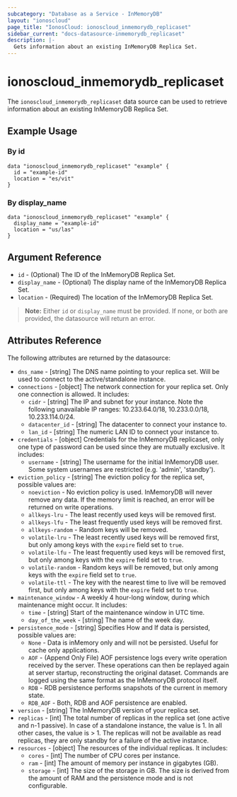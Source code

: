 ```yaml
---
subcategory: "Database as a Service - InMemoryDB"
layout: "ionoscloud"
page_title: "IonosCloud: ionoscloud_inmemorydb_replicaset"
sidebar_current: "docs-datasource-inmemorydb_replicaset"
description: |-
  Gets information about an existing InMemoryDB Replica Set.
---
```


# ionoscloud_inmemorydb_replicaset

The `ionoscloud_inmemorydb_replicaset` data source can be used to retrieve information about an existing InMemoryDB Replica Set.

## Example Usage

### By id
```hcl
data "ionoscloud_inmemorydb_replicaset" "example" {
  id = "example-id"
  location = "es/vit"
}
```

### By display_name
```hcl
data "ionoscloud_inmemorydb_replicaset" "example" {
  display_name = "example-id"
  location = "us/las"
}
```

## Argument Reference

* `id` - (Optional) The ID of the InMemoryDB Replica Set.
* `display_name` - (Optional) The display name of the InMemoryDB Replica Set.
* `location` - (Required) The location of the InMemoryDB Replica Set.

> **Note:** Either `id` or `display_name` must be provided. If none, or both are provided, the datasource will return an error.

## Attributes Reference

The following attributes are returned by the datasource:

* `dns_name` - [string] The DNS name pointing to your replica set. Will be used to connect to the active/standalone instance.
* `connections` - [object] The network connection for your replica set. Only one connection is allowed. It includes:
  * `cidr` - [string] The IP and subnet for your instance. Note the following unavailable IP ranges: 10.233.64.0/18, 10.233.0.0/18, 10.233.114.0/24.
  * `datacenter_id` - [string] The datacenter to connect your instance to.
  * `lan_id` - [string] The numeric LAN ID to connect your instance to.
* `credentials` - [object] Credentials for the InMemoryDB replicaset, only one type of password can be used since they are mutually exclusive. It includes:
  * `username` - [string] The username for the initial InMemoryDB user. Some system usernames are restricted (e.g. 'admin', 'standby').
* `eviction_policy` - [string] The eviction policy for the replica set, possible values are:
  * `noeviction` - No eviction policy is used. InMemoryDB will never remove any data. If the memory limit is reached, an error will be returned on write operations.
  * `allkeys-lru` - The least recently used keys will be removed first.
  * `allkeys-lfu` - The least frequently used keys will be removed first.
  * `allkeys-random` - Random keys will be removed.
  * `volatile-lru` - The least recently used keys will be removed first, but only among keys with the `expire` field set to `true`.
  * `volatile-lfu` - The least frequently used keys will be removed first, but only among keys with the `expire` field set to `true`.
  * `volatile-random` - Random keys will be removed, but only among keys with the `expire` field set to `true`.
  * `volatile-ttl` - The key with the nearest time to live will be removed first, but only among keys with the `expire` field set to `true`.
* `maintenance_window` - A weekly 4 hour-long window, during which maintenance might occur. It includes:
  * `time` - [string] Start of the maintenance window in UTC time.
  * `day_of_the_week` - [string] The name of the week day.
* `persistence_mode` - [string] Specifies How and If data is persisted, possible values are:
  * `None` - Data is inMemory only and will not be persisted. Useful for cache only applications.
  * `AOF` - (Append Only File) AOF persistence logs every write operation received by the server. These operations can then be replayed again at server startup, reconstructing the original dataset. Commands are logged using the same format as the InMemoryDB protocol itself.
  * `RDB` - RDB persistence performs snapshots of the current in memory state.
  * `RDB_AOF` - Both, RDB and AOF persistence are enabled.
* `version` - [string] The InMemoryDB version of your replica set.
* `replicas` - [int] The total number of replicas in the replica set (one active and n-1 passive). In case of a standalone instance, the value is 1. In all other cases, the value is > 1. The replicas will not be available as read replicas, they are only standby for a failure of the active instance.
* `resources` - [object] The resources of the individual replicas. It includes:
  * `cores` - [int] The number of CPU cores per instance.
  * `ram` - [int] The amount of memory per instance in gigabytes (GB).
  * `storage` - [int] The size of the storage in GB. The size is derived from the amount of RAM and the persistence mode and is not configurable.
